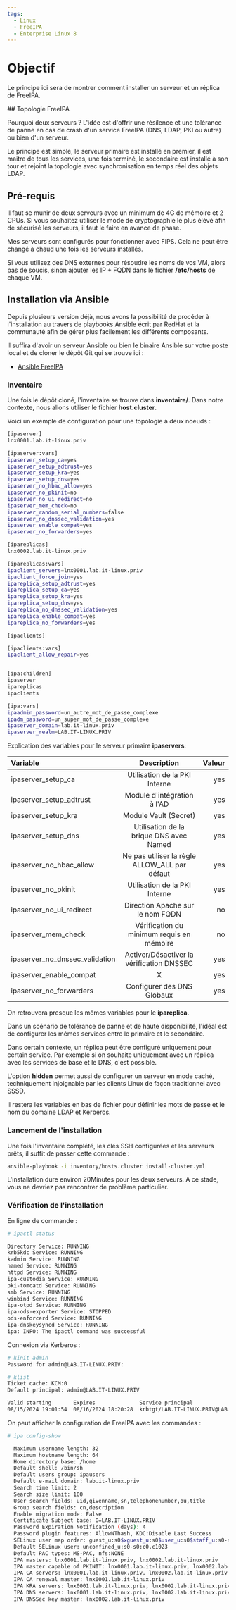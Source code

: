 ```yaml
---
tags:
  - Linux
  - FreeIPA
  - Enterprise Linux 8
---
```


# Objectif

Le principe ici sera de montrer comment installer un serveur et un réplica de FreeIPA.

## Topologie FreeIPA

Pourquoi deux serveurs ? L'idée est d'offrir une résilence et une tolérance de panne en cas de crash d'un service FreeIPA (DNS, LDAP, PKI ou autre) ou bien d'un serveur.

Le principe est simple, le serveur primaire est installé en premier, il est maitre de tous les services, une fois terminé, le secondaire est installé à son tour et rejoint la topologie avec synchronisation en temps réel des objets LDAP.

## Pré-requis

Il faut se munir de deux serveurs avec un minimum de 4G de mémoire et 2 CPUs.
Si vous souhaitez utiliser le mode de cryptographie le plus élévé afin de sécurisé les serveurs, il faut le faire en avance de phase.

Mes serveurs sont configurés pour fonctionner avec FIPS. Cela ne peut être changé à chaud une fois les serveurs installés.

Si vous utilisez des DNS externes pour résoudre les noms de vos VM, alors pas de soucis, sinon ajouter les IP + FQDN dans le fichier **/etc/hosts** de chaque VM.

## Installation via Ansible

Depuis plusieurs version déjà, nous avons la possibilité de procéder à l'installation au travers de playbooks Ansible écrit par RedHat et la communauté afin de gérer plus facilement les différents composants.

Il suffira d'avoir un serveur Ansible ou bien le binaire Ansible sur votre poste local et de cloner le dépôt Git qui se trouve ici :

- [Ansible FreeIPA](https://github.com/freeipa/ansible-freeipa.git)

### Inventaire

Une fois le dépôt cloné, l'inventaire se trouve dans **inventaire/**. Dans notre contexte, nous allons utiliser le fichier **host.cluster**.

Voici un exemple de configuration pour une topologie à deux noeuds :

```bash
[ipaserver]
lnx0001.lab.it-linux.priv

[ipaserver:vars]
ipaserver_setup_ca=yes
ipaserver_setup_adtrust=yes
ipaserver_setup_kra=yes
ipaserver_setup_dns=yes
ipaserver_no_hbac_allow=yes
ipaserver_no_pkinit=no
ipaserver_no_ui_redirect=no
ipaserver_mem_check=no
ipaserver_random_serial_numbers=false
ipaserver_no_dnssec_validation=yes
ipaserver_enable_compat=yes
ipaserver_no_forwarders=yes

[ipareplicas]
lnx0002.lab.it-linux.priv

[ipareplicas:vars]
ipaclient_servers=lnx0001.lab.it-linux.priv
ipaclient_force_join=yes
ipareplica_setup_adtrust=yes
ipareplica_setup_ca=yes
ipareplica_setup_kra=yes
ipareplica_setup_dns=yes
ipareplica_no_dnssec_validation=yes
ipareplica_enable_compat=yes
ipareplica_no_forwarders=yes

[ipaclients]

[ipaclients:vars]
ipaclient_allow_repair=yes


[ipa:children]
ipaserver
ipareplicas
ipaclients

[ipa:vars]
ipaadmin_password=un_autre_mot_de_passe_complexe
ipadm_password=un_super_mot_de_passe_complexe
ipaserver_domain=lab.it-linux.priv
ipaserver_realm=LAB.IT-LINUX.PRIV
```

Explication des variables pour le serveur primaire **ipaservers**:

| Variable | Description | Valeur |
| :---        |    :----:   |          ---: |
| ipaserver_setup_ca | Utilisation de la PKI Interne | yes |
| ipaserver_setup_adtrust | Module d'intégration à l'AD | yes |
| ipaserver_setup_kra | Module Vault (Secret) | yes |
| ipaserver_setup_dns | Utilisation de la brique DNS avec Named | yes |
| ipaserver_no_hbac_allow | Ne pas utiliser la règle ALLOW_ALL par défaut | yes |
| ipaserver_no_pkinit | Utilisation de la PKI Interne | yes |
| ipaserver_no_ui_redirect | Direction Apache sur le nom FQDN | no |
| ipaserver_mem_check | Vérification du minimum requis en mémoire | no |
| ipaserver_no_dnssec_validation | Activer/Désactiver la vérification DNSSEC | yes |
| ipaserver_enable_compat | X | yes |
| ipaserver_no_forwarders | Configurer des DNS Globaux | yes |

On retrouvera presque les mêmes variables pour le **ipareplica**.

Dans un scénario de tolérance de panne et de haute disponibilité, l'idéal est de configurer les mêmes services entre le primaire et le secondaire. 

Dans certain contexte, un réplica peut être configuré uniquement pour certain service. Par exemple si on souhaite uniquement avec un réplica avec les services de base et le DNS, c'est possible.

L'option **hidden** permet aussi de configurer un serveur en mode caché, techniquement injoignable par les clients Linux de façon traditionnel avec SSSD.

Il restera les variables en bas de fichier pour définir les mots de passe et le nom du domaine LDAP et Kerberos.

### Lancement de l'installation

Une fois l'inventaire complété, les clés SSH configurées et les serveurs prêts, il suffit de passer cette commande :

```bash
ansible-playbook -i inventory/hosts.cluster install-cluster.yml
```

L'installation dure environ 20Minutes pour les deux serveurs. A ce stade, vous ne devriez pas rencontrer de problème particulier.

### Vérification de l'installation

En ligne de commande :

```bash
# ipactl status

Directory Service: RUNNING
krb5kdc Service: RUNNING
kadmin Service: RUNNING
named Service: RUNNING
httpd Service: RUNNING
ipa-custodia Service: RUNNING
pki-tomcatd Service: RUNNING
smb Service: RUNNING
winbind Service: RUNNING
ipa-otpd Service: RUNNING
ipa-ods-exporter Service: STOPPED
ods-enforcerd Service: RUNNING
ipa-dnskeysyncd Service: RUNNING
ipa: INFO: The ipactl command was successful
```

Connexion via Kerberos :

```bash
# kinit admin
Password for admin@LAB.IT-LINUX.PRIV: 

# klist
Ticket cache: KCM:0
Default principal: admin@LAB.IT-LINUX.PRIV

Valid starting       Expires              Service principal
08/15/2024 19:01:54  08/16/2024 18:20:28  krbtgt/LAB.IT-LINUX.PRIV@LAB.IT-LINUX.PRIV
```

On peut afficher la configuration de FreeIPA avec les commandes :

```bash
# ipa config-show

  Maximum username length: 32
  Maximum hostname length: 64
  Home directory base: /home
  Default shell: /bin/sh
  Default users group: ipausers
  Default e-mail domain: lab.it-linux.priv
  Search time limit: 2
  Search size limit: 100
  User search fields: uid,givenname,sn,telephonenumber,ou,title
  Group search fields: cn,description
  Enable migration mode: False
  Certificate Subject base: O=LAB.IT-LINUX.PRIV
  Password Expiration Notification (days): 4
  Password plugin features: AllowNThash, KDC:Disable Last Success
  SELinux user map order: guest_u:s0$xguest_u:s0$user_u:s0$staff_u:s0-s0:c0.c1023$sysadm_u:s0-s0:c0.c1023$unconfined_u:s0-s0:c0.c1023
  Default SELinux user: unconfined_u:s0-s0:c0.c1023
  Default PAC types: MS-PAC, nfs:NONE
  IPA masters: lnx0001.lab.it-linux.priv, lnx0002.lab.it-linux.priv
  IPA master capable of PKINIT: lnx0001.lab.it-linux.priv, lnx0002.lab.it-linux.priv
  IPA CA servers: lnx0001.lab.it-linux.priv, lnx0002.lab.it-linux.priv
  IPA CA renewal master: lnx0001.lab.it-linux.priv
  IPA KRA servers: lnx0001.lab.it-linux.priv, lnx0002.lab.it-linux.priv
  IPA DNS servers: lnx0001.lab.it-linux.priv, lnx0002.lab.it-linux.priv
  IPA DNSSec key master: lnx0002.lab.it-linux.priv
```